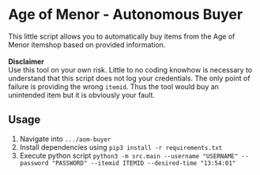 # Age of Menor - Autonomous Buyer  
This little script allows you to automatically buy items from the Age of Menor itemshop based on provided information.  
<br>
**Disclaimer**
<br>
Use this tool on your own risk. Little to no coding knowhow is necessary to understand that this script does not log your credentials. The only point of failure is providing the wrong `itemid`. Thus the tool would buy an unintended item but it is obviously your fault.
  
## Usage  
1. Navigate into `.../aom-buyer`
2. Install dependencies using `pip3 install -r requirements.txt` 
3. Execute python script `python3 -m src.main --username "USERNAME" --password "PASSWORD" --itemid ITEMID --desired-time "13:54:01"`
